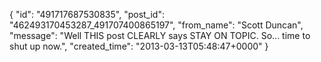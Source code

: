  {
   "id": "491717687530835",
   "post_id": "462493170453287_491707400865197",
   "from_name": "Scott Duncan",
   "message": "Well THIS post CLEARLY says STAY ON TOPIC. So... time to shut up now.",
   "created_time": "2013-03-13T05:48:47+0000"
 }
